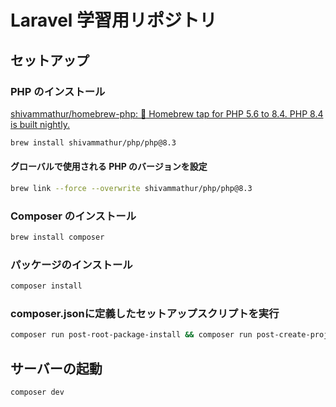 # Laravel 学習用リポジトリ

## セットアップ

### PHP のインストール

[shivammathur/homebrew-php: :beer: Homebrew tap for PHP 5.6 to 8.4. PHP 8.4 is built nightly.](https://github.com/shivammathur/homebrew-php)

```bash
brew install shivammathur/php/php@8.3
```

#### グローバルで使用される PHP のバージョンを設定

```bash
brew link --force --overwrite shivammathur/php/php@8.3
```

### Composer のインストール

```bash
brew install composer
```

### パッケージのインストール

```bash
composer install
```

### composer.jsonに定義したセットアップスクリプトを実行
  
```bash
composer run post-root-package-install && composer run post-create-project-cmd
```

## サーバーの起動

```bash
composer dev
```
